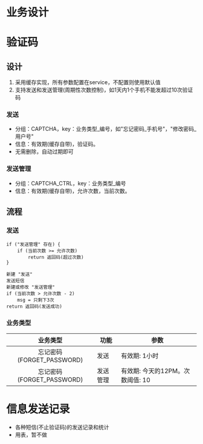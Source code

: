 # 业务设计

# 验证码
## 设计
1. 采用缓存实现，所有参数配置在service，不配置则使用默认值
1. 支持发送和发送管理(周期性次数控制)，如1天内1个手机不能发超过10次验证码

### 发送
* 分组：CAPTCHA，key：业务类型_编号，如"忘记密码_手机号"，"修改密码_用户号"
* 信息：有效期(缓存自带)，验证码。
* 无需删除，自动过期即可

### 发送管理
* 分组：CAPTCHA_CTRL，key：业务类型_编号
* 信息：有效期(缓存自带)，允许次数，当前次数。

## 流程
### 发送
```
if ("发送管理" 存在) {
    if (当前次数 >= 允许次数)
        return 返回码(超过次数)
}

新建 "发送"
发送短信
新建或修改 "发送管理"
if (当前次数 > 允许次数 - 2)
    msg = 只剩下3次
return 返回码(发送成功)
```

### 业务类型
| 业务类型 | 功能 | 参数 |
| :----: | ---- | ---- |
| 忘记密码(FORGET_PASSWORD) | 发送 | 有效期: 1小时 |
| 忘记密码(FORGET_PASSWORD) | 发送管理 | 有效期: 今天的12PM。次数阈值: 10 |

# 信息发送记录
* 各种短信(不止验证码)的发送记录和统计
* 用表，暂不做
